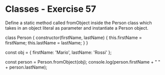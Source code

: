 # Classes - Exercise 57

Define a static method called fromObject inside the Person class which takes in an object literal as parameter and instantiate a Person object.

class Person {
constructor(firstName, lastName) {
this.firstName = firstName;
this.lastName = lastName;
}
}

const obj = {
firstName: 'Mario',
lastName: 'Rossi'
};

const person = Person.fromObject(obj);
console.log(person.firstName + " " + person.lastName);
